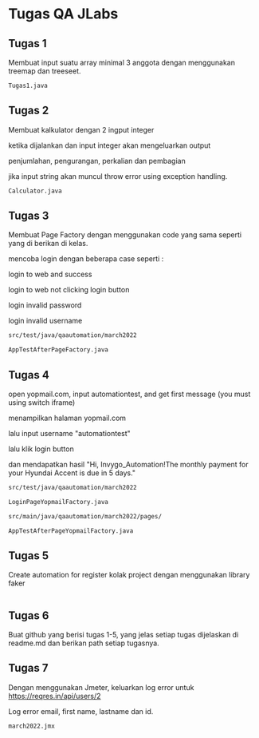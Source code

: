 # Tugas QA JLabs

## Tugas 1

Membuat input suatu array minimal 3 anggota dengan menggunakan treemap dan treeseet.

```bash
Tugas1.java
```

## Tugas 2

Membuat kalkulator dengan 2 ingput integer

ketika dijalankan dan input integer akan mengeluarkan output 

penjumlahan, pengurangan, perkalian dan pembagian

jika input string akan muncul throw error using exception handling.

```bash
Calculator.java
```
## Tugas 3

Membuat Page Factory dengan menggunakan code yang sama seperti yang di berikan di kelas.

mencoba login dengan beberapa case seperti :

login to web and success

login to web not clicking login button

login invalid password

login invalid username

```bash
src/test/java/qaautomation/march2022

AppTestAfterPageFactory.java
```
## Tugas 4

open yopmail.com, input automationtest, and get first message (you must using switch iframe)

menampilkan halaman yopmail.com

lalu input username "automationtest"

lalu klik login button

dan mendapatkan hasil "Hi, Invygo_Automation!The monthly payment for your Hyundai Accent is due in 5 days."

```bash
src/test/java/qaautomation/march2022

LoginPageYopmailFactory.java

src/main/java/qaautomation/march2022/pages/

AppTestAfterPageYopmailFactory.java
```
## Tugas 5

Create automation for register kolak project dengan menggunakan library faker

```bash

```
## Tugas 6

Buat github yang berisi tugas 1-5, yang jelas setiap tugas dijelaskan di readme.md dan berikan path setiap tugasnya.

## Tugas 7

Dengan menggunakan Jmeter, keluarkan log error untuk https://reqres.in/api/users/2

Log error email, first name, lastname dan id.

```bash
march2022.jmx
```
